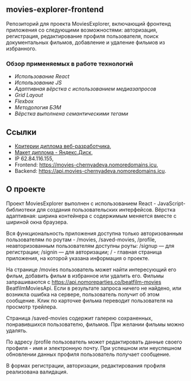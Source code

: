 ## movies-explorer-frontend

Репозиторий для проекта MoviesExplorer, включающий фронтенд приложения со следующими возможностями: авторизация, регистрация, редактирование профиля пользователя, поиск документальных фильмов, добавление и удаление фильмов из избранного.

### Обзор применяемых в работе технологий
* _Использование React_
* _Использование JS_
* _Адаптивная вёрстка с использованием медиазапросов_
* _Grid Layout_
* _Flexbox_
* _Методология БЭМ_
* _Вёрстка выполнена семантическими тегами_

## Ссылки
* [Критерии диплома веб-разработчика](https://code.s3.yandex.net/web-developer/static/new-program/web-diploma-criteria-2.0/index.html),   
* [Макет диплома - Яндекс.Диск](https://disk.yandex.ru/d/heDiGnuil8IWIg),  
* IP 62.84.116.155,  
* Frontend: https://movies-chernyadeva.nomoredomains.icu,  
* Backend: https://api.movies-chernyadeva.nomoredomains.icu.

## О проекте
Проект MoviesExplorer выполнен с использованием React - JavaScript-библиотеки для создания пользовательских интерфейсов. Вёрстка адаптивная: ширина контейнера с содержимым меняется вместе с шириной окна браузера.

Вся функциональность приложения доступна только авторизованным пользователям по роутам - /movies, /saved-movies, /profile, неавторизованным пользователям доступны роуты: /signup — для регистрации; /signin — для авторизации; / - главная страница приложения, на которой указана информация о проекте.

На странице /movies пользователь может найти интересующий его фильм, добавить фильм в избранное или удалить его. Фильмы запрашиваются с https://api.nomoreparties.co/beatfilm-movies BeatfilmMoviesApi. Если в результате запроса ничего не найдено, или возникла ошибка на сервере, пользователь получит об этом сообщение. Клик по карточке фильма переводит пользователя на просмотр трейлера.

Страница /saved-movies содержит галерею сохраненных, понравившихся пользователю, фильмов. При желании фильмы можно удалять.

По адресу /profile пользователь может редактировать данные своего профиля - имя и электронную почту. При успешном или неуспешном обновлении данных профиля пользователь получает сообщение.

В формах регистрации, авторизации, редактирования профиля реализована валидация.